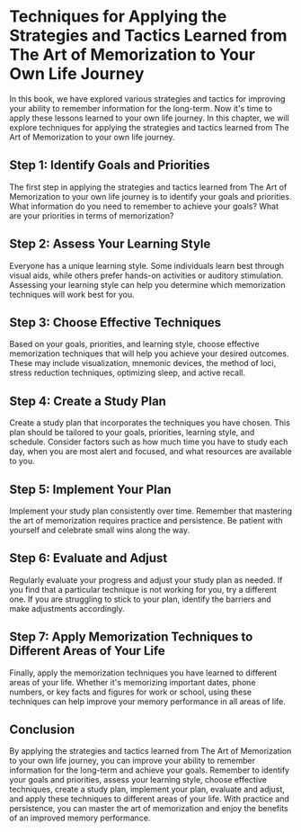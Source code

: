 Techniques for Applying the Strategies and Tactics Learned from The Art of Memorization to Your Own Life Journey
==========================================================================================================================================================================

In this book, we have explored various strategies and tactics for improving your ability to remember information for the long-term. Now it's time to apply these lessons learned to your own life journey. In this chapter, we will explore techniques for applying the strategies and tactics learned from The Art of Memorization to your own life journey.

Step 1: Identify Goals and Priorities
-------------------------------------

The first step in applying the strategies and tactics learned from The Art of Memorization to your own life journey is to identify your goals and priorities. What information do you need to remember to achieve your goals? What are your priorities in terms of memorization?

Step 2: Assess Your Learning Style
----------------------------------

Everyone has a unique learning style. Some individuals learn best through visual aids, while others prefer hands-on activities or auditory stimulation. Assessing your learning style can help you determine which memorization techniques will work best for you.

Step 3: Choose Effective Techniques
-----------------------------------

Based on your goals, priorities, and learning style, choose effective memorization techniques that will help you achieve your desired outcomes. These may include visualization, mnemonic devices, the method of loci, stress reduction techniques, optimizing sleep, and active recall.

Step 4: Create a Study Plan
---------------------------

Create a study plan that incorporates the techniques you have chosen. This plan should be tailored to your goals, priorities, learning style, and schedule. Consider factors such as how much time you have to study each day, when you are most alert and focused, and what resources are available to you.

Step 5: Implement Your Plan
---------------------------

Implement your study plan consistently over time. Remember that mastering the art of memorization requires practice and persistence. Be patient with yourself and celebrate small wins along the way.

Step 6: Evaluate and Adjust
---------------------------

Regularly evaluate your progress and adjust your study plan as needed. If you find that a particular technique is not working for you, try a different one. If you are struggling to stick to your plan, identify the barriers and make adjustments accordingly.

Step 7: Apply Memorization Techniques to Different Areas of Your Life
---------------------------------------------------------------------

Finally, apply the memorization techniques you have learned to different areas of your life. Whether it's memorizing important dates, phone numbers, or key facts and figures for work or school, using these techniques can help improve your memory performance in all areas of life.

Conclusion
----------

By applying the strategies and tactics learned from The Art of Memorization to your own life journey, you can improve your ability to remember information for the long-term and achieve your goals. Remember to identify your goals and priorities, assess your learning style, choose effective techniques, create a study plan, implement your plan, evaluate and adjust, and apply these techniques to different areas of your life. With practice and persistence, you can master the art of memorization and enjoy the benefits of an improved memory performance.
